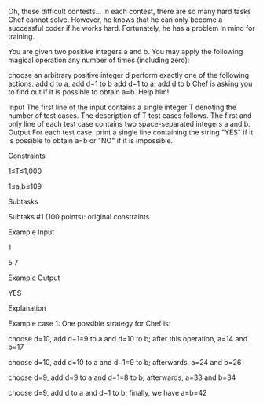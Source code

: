 Oh, these difficult contests… In each contest, there are so many hard tasks Chef cannot solve. However, he knows that he can only become a successful coder if he works hard. Fortunately, he has a problem in mind for training.

You are given two positive integers a and b. You may apply the following magical operation any number of times (including zero):

choose an arbitrary positive integer d
perform exactly one of the following actions:
add d to a, add d−1 to b
add d−1 to a, add d to b
Chef is asking you to find out if it is possible to obtain a=b. Help him!

Input
The first line of the input contains a single integer T denoting the number of test cases. The description of T test cases follows.
The first and only line of each test case contains two space-separated integers a and b.
Output
For each test case, print a single line containing the string "YES" if it is possible to obtain a=b or "NO" if it is impossible.

Constraints

1≤T≤1,000

1≤a,b≤109

Subtasks

Subtaks #1 (100 points): original constraints

Example Input

1

5 7

Example Output

YES

Explanation

Example case 1: One possible strategy for Chef is:

choose d=10, add d−1=9 to a and d=10 to b; after this operation, a=14 and b=17

choose d=10, add d=10 to a and d−1=9 to b; afterwards, a=24 and b=26

choose d=9, add d=9 to a and d−1=8 to b; afterwards, a=33 and b=34

choose d=9, add d to a and d−1 to b; finally, we have a=b=42
